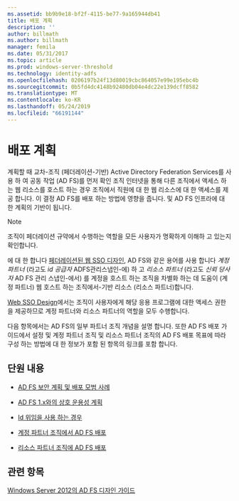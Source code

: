```yaml
---
ms.assetid: bb9b9e18-bf2f-4115-be77-9a165944db41
title: 배포 계획
description: ''
author: billmath
ms.author: billmath
manager: femila
ms.date: 05/31/2017
ms.topic: article
ms.prod: windows-server-threshold
ms.technology: identity-adfs
ms.openlocfilehash: 0206197b24f13d80019cbc864057e99e195ebc4b
ms.sourcegitcommit: 0b5fd4dc4148b92480db04e4dc22e139dcff8582
ms.translationtype: MT
ms.contentlocale: ko-KR
ms.lasthandoff: 05/24/2019
ms.locfileid: "66191144"
---
```

# <a name="planning-your-deployment"></a>배포 계획

계획할 때 교차\-조직 \(페더레이션\-기반\) Active Directory Federation Services를 사용 하 여 공동 작업 \(AD FS\)를 먼저 확인 조직 인터넷을 통해 다른 조직에서 액세스 하는 웹 리소스를 호스트 하는 경우 조직에서 직원에 대 한 웹 리소스에 대 한 액세스를 제공 합니다. 이 결정 AD FS를 배포 하는 방법에 영향을 줍니다. 및 AD FS 인프라에 대 한 계획의 기반이 됩니다.  
  
> [!NOTE]  
> 조직이 페더레이션 규약에서 수행하는 역할을 모든 사용자가 명확하게 이해하 고 있는지 확인합니다.  
  
에 대 한 합니다 [페더레이션된 웹 SSO 디자인](Federated-Web-SSO-Design.md), AD FS와 같은 용어를 사용 합니다 *계정 파트너* \(라고도 *id 공급자* ADFS관리스냅인\-에\) 하 고 *리소스 파트너* \(라고도 *신뢰 당사자* AD FS 관리 스냅인\-에서\) 를 계정을 호스트 하는 조직을 차별화 하는 데 도움이 \(계정 파트너\) 웹 호스트 하는 조직에서\-기반 리소스 \(리소스 파트너\)합니다.  
  
[Web SSO Design](Web-SSO-Design.md)에서는 조직이 사용자에게 해당 응용 프로그램에 대한 액세스 권한을 제공하므로 계정 파트너와 리소스 파트너의 역할을 모두 수행합니다.  
  
다음 항목에서는 AD FS의 일부 파트너 조직 개념을 설명 합니다. 또한 AD FS 배포 가이드에서 설정 및 계정 파트너 조직 및 리소스 파트너 조직의 AD FS 배포 목표에 따라 구성 하는 방법에 대 한 정보가 포함 된 항목의 링크를 포함 합니다.  
  
## <a name="in-this-section"></a>단원 내용  
  
-   [AD FS 보안 계획 및 배포 모범 사례](Best-Practices-for-Secure-Planning-and-Deployment-of-AD-FS.md)  
  
-   [AD FS 1.x와의 상호 운용성 계획](Planning-for-Interoperability-with-AD-FS-1.x.md)  
  
-   [Id 위임을 사용 하는 경우](When-to-Use-Identity-Delegation.md)  
  
-   [계정 파트너 조직에서 AD FS 배포](Deploying-AD-FS-in-the-Account-Partner-Organization-2012.md)  
  
-   [리소스 파트너 조직에 AD FS 배포](Deploying-AD-FS-in-the-Resource-Partner-Organization-2012.md)  
  
## <a name="see-also"></a>관련 항목
[Windows Server 2012의 AD FS 디자인 가이드](AD-FS-Design-Guide-in-Windows-Server-2012.md)



